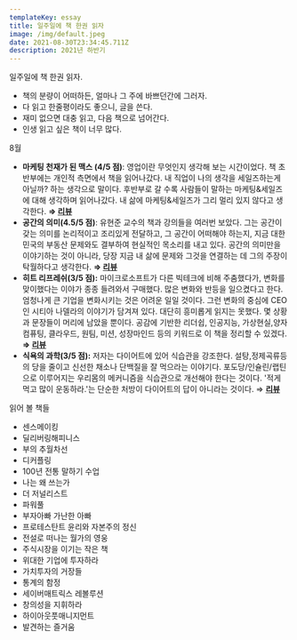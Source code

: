 ```yaml
---
templateKey: essay
title: 일주일에 책 한권 읽자
image: /img/default.jpeg
date: 2021-08-30T23:34:45.711Z
description: 2021년 하반기
---
```



일주일에 책 한권 읽자.

* 책의 분량이 어떠하든, 얼마나 그 주에 바쁘던간에 그러자.
* 다 읽고 한줄평이라도 좋으니, 글을 쓴다.
* 재미 없으면 대충 읽고, 다음 책으로 넘어간다.
* 인생 읽고 싶은 책이 너무 많다.

8월

* **마케팅 천재가 된 맥스 (4/5 점)**: 영업이란 무엇인지 생각해 보는 시간이었다. 책 초반부에는 개인적 측면에서 책을 읽어나갔다. 내 직업이 나의 생각을 세일즈하는게 아닐까? 하는 생각으로 말이다. 후반부로 갈 수록 사람들이 말하는 마케팅&세일즈에 대해 생각하며 읽어나갔다. 내 삶에 마케팅&세일즈가 그리 멀리 있지 않다고 생각한다. **⇒ [리뷰](https://byjay.github.io/review/%EB%A7%88%EC%BC%80%ED%8C%85-%EC%B2%9C%EC%9E%AC%EA%B0%80-%EB%90%9C-%EB%A7%A5%EC%8A%A4/)**
* **공간의 의미(4.5/5 점)**: 유현준 교수의 책과 강의들을 여러번 보았다. 그는 공간이 갖는 의미를 논리적이고 조리있게 전달하고, 그 공간이 어떠해야 하는지, 지금 대한민국의 부동산 문제와도 결부하여 현실적인 목소리를 내고 있다. 공간의 의미만을 이야기하는 것이 아니라, 당장 지금 내 삶에 문제와 그것을 연결하는 데 그의 주장이 탁월하다고 생각한다. **⇒ [리뷰](https://byjay.github.io/review/%EA%B3%B5%EA%B0%84%EC%9D%98-%EC%9D%98%EB%AF%B8/)**
* **히트 리프레쉬(3/5 점):** 마이크로소프트가 다른 빅테크에 비해 주춤했다가, 변화를 맞이했다는 이야가 종종 들려와서 구매했다. 많은 변화와 반등을 일으켰다고 한다. 엄청나게 큰 기업을 변화시키는 것은 어려운 일일 것이다. 그런 변화의 중심에 CEO인 시티아 나델라의 이야기가 담겨져 있다. 대단히 흥미롭게 읽지는 못했다. 몇 상황과 문장들이 머리에 남았을 뿐이다. 공감에 기반한 리더쉽, 인공지능, 가상현실,양자컴퓨팅, 클라우드, 원팀, 미션, 성장마인드 등의 키워드로 이 책을 정리할 수 있겠다. **⇒ [리뷰](https://byjay.github.io/review/%EC%83%88%EB%A1%9C-%EA%B3%A0%EC%B9%A8%EC%9D%84-%ED%95%B4%EC%95%BC-%ED%95%98%EB%8A%94-%EC%88%9C%EA%B0%84/)**
* **식욕의 과학(3/5 점):** 저자는 다이어트에 있어 식습관을 강조한다. 설탕,정제곡류등의 당을 줄이고 신선한 채소나 단백질을 잘 먹으라는 이야기다. 포도당/인슐린/랩틴으로 이루어지는 우리몸의 메커니즘을 식습관으로 개선해야 한다는 것이다. '적게 먹고 많이 운동하라.'는 단순한 처방이 다이어트의 답이 아니라는 것이다. ⇒ **[리뷰](https://byjay.github.io/review/%EA%B1%B4%EA%B0%95%ED%95%9C-%EB%B0%A5%EC%9D%84-%EB%A8%B9%EC%9E%90/)**

읽어 볼 책들

* 센스메이킹
* 딜리버링해피니스
* 부의 추월차선
* 디커플링
* 100년 전통 말하기 수업
* 나는 왜 쓰는가
* 더 저널리스트
* 파워풀
* 부자아빠 가난한 아빠
* 프로테스탄트 윤리와 자본주의 정신
* 전설로 떠나는 월가의 영웅
* 주식시장을 이기는 작은 책
* 위대한 기업에 투자하라
* 가치투자의 거장들
* 통계의 함정
* 세이버매트릭스 레볼루션
* 창의성을 지휘하라
* 하이아웃풋매니지먼트
* 발견하는 즐거움